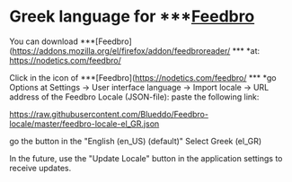 # Greek language for ***[Feedbro](https://nodetics.com/feedbro/ "Go to Feedbro Project homepage")

You can download ***[Feedbro](https://addons.mozilla.org/el/firefox/addon/feedbroreader/ *** *at: https://nodetics.com/feedbro/

Click in the icon of ***[Feedbro](https://nodetics.com/feedbro/ *** *go Options at Settings -> User interface language -> Import locale -> URL address of the Feedbro Locale (JSON-file): 
paste the following link:

https://raw.githubusercontent.com/Blueddo/Feedbro-locale/master/feedbro-locale-el_GR.json

go the button in the "English (en_US) (default)"
Select Greek (el_GR)

In the future, use the "Update Locale" button in the application settings to receive updates.
